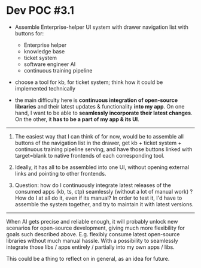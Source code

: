 # Dev POC #3.1

- Assemble Enterprise-helper UI system with drawer navigation list with buttons for:
    - Enterprise helper
    - knowledge base
    - ticket system
    - software engineer AI
    - continuous training pipeline
    


- choose a tool for kb, for ticket system; think how it could be implemented technically 

- the main difficulty here is **continuous integration of open-source libraries** and their latest updates & functionality **into my app**. On one hand, I want to be able to **seamlessly incorporate their latest changes**. On the other, it **has to be a part of my app & its UI**. 

---

1) The easiest way that I can think of for now, would be to assemble all buttons of the navigation list in the drawer, get kb + ticket system + continuous training pipeline serving, and have those buttons linked with target=blank to native frontends of each corresponding tool. 

2) Ideally, it has all to be assembled into one UI, without opening external links and pointing to other frontends. 

3) Question: how do I continuously integrate latest releases of the consumed apps (kb, ts, ctp) seamlessly (without a lot of manual work) ? How do I at all do it, even if its manual? In order to test it, I'd have to assemble the system together, and try to maintain it with latest versions.

---

When AI gets precise and reliable enough, it will probably unlock new scenarios for open-source development, giving much more flexibility for goals such described above. E.g. flexibly consume latest open-source libraries without much manual hassle. With a possibility to seamlessly integrate those libs / apps entirely / partially into my own apps / libs.

This could be a thing to reflect on in general, as an idea for future.